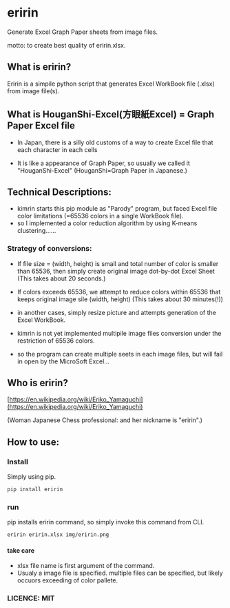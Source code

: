 # eririn

Generate Excel Graph Paper sheets from image files.

motto: to create best quality of eririn.xlsx.

## What is eririn?

Eririn is a simpile python script that generates Excel WorkBook file (.xlsx) from image file(s).

## What is HouganShi-Excel(方眼紙Excel) = Graph Paper Excel file

* In Japan, there is a silly old customs of a way to create Excel file that each character in each cells

* It is like a appearance of Graph Paper, so usually we called it "HouganShi-Excel" (HouganShi=Graph Paper in Japanese.)

## Technical Descriptions:

* kimrin starts this pip module as "Parody" program, but faced Excel file color limitations (=65536 colors in a single WorkBook file).
* so I implemented a color reduction algorithm by using K-means clustering......

### Strategy of conversions:

* If file size = (width, height) is small and total number of color is smaller than 65536, then simply create original image
dot-by-dot Excel Sheet (This takes about 20 seconds.)

* If colors exceeds 65536, we attempt to reduce colors within 65536 that keeps original image sile (width, height)
(This takes about 30 minutes(!))

* in another cases, simply resize picture and attempts generation of the Excel WorkBook.

* kimrin is not yet implemented multipile image files conversion under the restriction of 65536 colors.
* so the program can create multiple seets in each image files, but will fail in open by the MicroSoft Excel...

## Who is eririn?

[https://en.wikipedia.org/wiki/Eriko_Yamaguchi](https://en.wikipedia.org/wiki/Eriko_Yamaguchi)

(Woman Japanese Chess professional: and her nickname is "eririn".)

## How to use:

### Install

Simply using pip.

```bash
pip install eririn
```

### run
pip installs eririn command, so simply invoke this command from CLI.

```bash
eririn eririn.xlsx img/eririn.png
```

#### take care

* xlsx file name is first argument of the command.
* Usualy a image file is specified. multiple files can be specified, but likely occuors exceeding of color pallete.

### LICENCE: MIT
